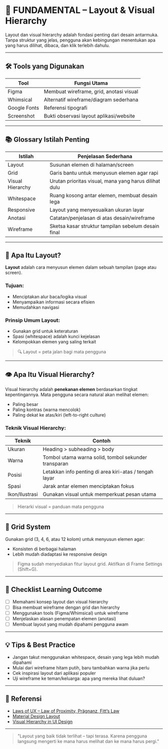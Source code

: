 # 🌱 FUNDAMENTAL – Layout & Visual Hierarchy

Layout dan visual hierarchy adalah fondasi penting dari desain antarmuka. Tanpa struktur yang jelas, pengguna akan kebingungan menentukan apa yang harus dilihat, dibaca, dan klik terlebih dahulu.

---

## 🛠 Tools yang Digunakan

| Tool         | Fungsi Utama                                 |
|--------------|----------------------------------------------|
| Figma        | Membuat wireframe, grid, anotasi visual      |
| Whimsical    | Alternatif wireframe/diagram sederhana       |
| Google Fonts | Referensi tipografi                          |
| Screenshot   | Bukti observasi layout aplikasi/website      |

---

## 📚 Glossary Istilah Penting

| Istilah      | Penjelasan Sederhana |
|--------------|----------------------|
| Layout       | Susunan elemen di halaman/screen |
| Grid         | Garis bantu untuk menyusun elemen agar rapi |
| Visual Hierarchy | Urutan prioritas visual, mana yang harus dilihat dulu |
| Whitespace   | Ruang kosong antar elemen, membuat desain lega |
| Responsive   | Layout yang menyesuaikan ukuran layar |
| Anotasi      | Catatan/penjelasan di atas desain/wireframe |
| Wireframe    | Sketsa kasar struktur tampilan sebelum desain final |

---

## 🧱 Apa Itu Layout?

**Layout** adalah cara menyusun elemen dalam sebuah tampilan (page atau screen).

### Tujuan:
- Menciptakan alur baca/logika visual
- Menyampaikan informasi secara efisien
- Memudahkan navigasi

### Prinsip Umum Layout:
- Gunakan grid untuk keteraturan
- Spasi (whitespace) adalah kunci kejelasan
- Kelompokkan elemen yang saling terkait

> 🔍 Layout = peta jalan bagi mata pengguna

---

## 👁️ Apa Itu Visual Hierarchy?

Visual hierarchy adalah **penekanan elemen** berdasarkan tingkat kepentingannya. Mata pengguna secara natural akan melihat elemen:
- Paling besar
- Paling kontras (warna mencolok)
- Paling dekat ke atas/kiri (left-to-right culture)

### Teknik Visual Hierarchy:
| Teknik          | Contoh                                                |
|-----------------|--------------------------------------------------------|
| Ukuran          | Heading > subheading > body                           |
| Warna           | Tombol utama warna solid, tombol sekunder transparan  |
| Posisi          | Letakkan info penting di area kiri-atas / tengah layar|
| Spasi           | Jarak antar elemen menciptakan fokus                  |
| Ikon/Ilustrasi  | Gunakan visual untuk memperkuat pesan utama          |

> Hierarki visual = panduan mata pengguna

---

## 📐 Grid System

Gunakan grid (3, 4, 6, atau 12 kolom) untuk menyusun elemen agar:
- Konsisten di berbagai halaman
- Lebih mudah diadaptasi ke responsive design

> Figma sudah menyediakan fitur layout grid. Aktifkan di Frame Settings (Shift+G).

---

## 🎯 Checklist Learning Outcome

- [ ] Memahami konsep layout dan visual hierarchy
- [ ] Bisa membuat wireframe dengan grid dan hierarchy
- [ ] Menggunakan tools (Figma/Whimsical) untuk wireframe
- [ ] Menjelaskan alasan penempatan elemen (anotasi)
- [ ] Membuat layout yang mudah dipahami pengguna awam

---

## 💡 Tips & Best Practice
- Jangan takut menggunakan whitespace, desain yang lega lebih mudah dipahami
- Mulai dari wireframe hitam putih, baru tambahkan warna jika perlu
- Cek inspirasi layout dari aplikasi populer
- Uji wireframe ke teman/keluarga: apa yang mereka lihat duluan?

---

## 🔗 Referensi
- [Laws of UX – Law of Proximity, Prägnanz, Fitt’s Law](https://lawsofux.com)
- [Material Design Layout](https://m3.material.io/foundations/layout/overview)
- [Visual Hierarchy in UI Design](https://uxdesign.cc/visual-hierarchy-101-5d7e01b10477)

---

> "Layout yang baik tidak terlihat – tapi terasa. Karena pengguna langsung mengerti ke mana harus melihat dan ke mana harus pergi."

